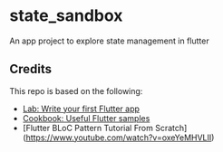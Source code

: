 # state_sandbox

An app project to explore state management in flutter

## Credits

This repo is based on the following:

- [Lab: Write your first Flutter app](https://flutter.dev/docs/get-started/codelab)
- [Cookbook: Useful Flutter samples](https://flutter.dev/docs/cookbook)
- [Flutter BLoC Pattern Tutorial From Scratch] (https://www.youtube.com/watch?v=oxeYeMHVLII)
